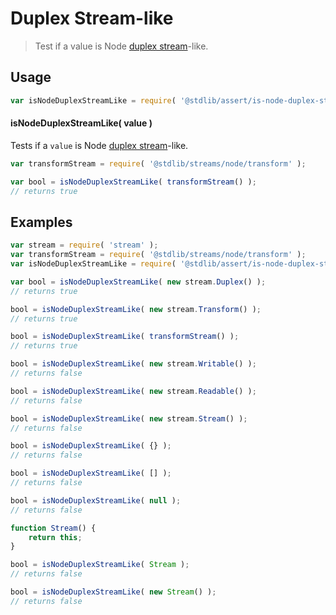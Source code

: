 <!--

@license Apache-2.0

Copyright (c) 2018 The Stdlib Authors.

Licensed under the Apache License, Version 2.0 (the "License");
you may not use this file except in compliance with the License.
You may obtain a copy of the License at

   http://www.apache.org/licenses/LICENSE-2.0

Unless required by applicable law or agreed to in writing, software
distributed under the License is distributed on an "AS IS" BASIS,
WITHOUT WARRANTIES OR CONDITIONS OF ANY KIND, either express or implied.
See the License for the specific language governing permissions and
limitations under the License.

-->

# Duplex Stream-like

> Test if a value is Node [duplex stream][nodejs-stream]-like.

<section class="usage">

## Usage

```javascript
var isNodeDuplexStreamLike = require( '@stdlib/assert/is-node-duplex-stream-like' );
```

#### isNodeDuplexStreamLike( value )

Tests if a `value` is Node [duplex stream][nodejs-stream]-like.

```javascript
var transformStream = require( '@stdlib/streams/node/transform' );

var bool = isNodeDuplexStreamLike( transformStream() );
// returns true
```

</section>

<!-- /.usage -->

<section class="notes">

</section>

<!-- /.notes -->

<section class="examples">

## Examples

<!-- eslint no-undef: "error" -->

```javascript
var stream = require( 'stream' );
var transformStream = require( '@stdlib/streams/node/transform' );
var isNodeDuplexStreamLike = require( '@stdlib/assert/is-node-duplex-stream-like' );

var bool = isNodeDuplexStreamLike( new stream.Duplex() );
// returns true

bool = isNodeDuplexStreamLike( new stream.Transform() );
// returns true

bool = isNodeDuplexStreamLike( transformStream() );
// returns true

bool = isNodeDuplexStreamLike( new stream.Writable() );
// returns false

bool = isNodeDuplexStreamLike( new stream.Readable() );
// returns false

bool = isNodeDuplexStreamLike( new stream.Stream() );
// returns false

bool = isNodeDuplexStreamLike( {} );
// returns false

bool = isNodeDuplexStreamLike( [] );
// returns false

bool = isNodeDuplexStreamLike( null );
// returns false

function Stream() {
    return this;
}

bool = isNodeDuplexStreamLike( Stream );
// returns false

bool = isNodeDuplexStreamLike( new Stream() );
// returns false
```

</section>

<!-- /.examples -->

<section class="links">

[nodejs-stream]: https://nodejs.org/api/stream.html

</section>

<!-- /.links -->
